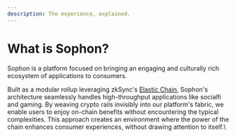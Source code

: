 ```yaml
---
description: The experience, explained.
---
```


# What is Sophon?

Sophon is a platform focused on bringing an engaging and culturally rich ecosystem of applications to consumers. &#x20;

Built as a modular rollup leveraging zkSync's [Elastic Chain](https://zksync.mirror.xyz/BqdsMuLluf6AlWBgWOKoa587eQcFZq20zTf7dYblxsU), Sophon's architecture seamlessly handles high-throughput applications like socialfi and gaming. By weaving crypto rails invisibly into our platform's fabric, we enable users to enjoy on-chain benefits without encountering the typical complexities. This approach creates an environment where the power of the chain enhances consumer experiences, without drawing attention to itself.\
